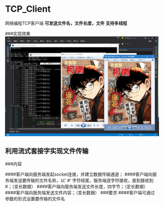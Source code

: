 # TCP_Client
网络编程TCP客户端
   **可发送文件名，文件长度，文件**
  **支持多线程**
  
###实现效果
![实现效果](https://github.com/hongfeiyucode/TCP_Server/blob/master/EchoTCPServerDemo/程序效果图.png)

## 利用流式套接字实现文件传输 

###内容

####客户端向服务端发起socket连接，并建立数据传输通道；
####客户端向服务端发送要传输的文件名称，以‘ #’ 字符结尾，服务端逐字符接收，直到接收到#；（变长数据）
####客户端向服务端发送文件长度，四字节；（定长数据）
####客户端向服务端发送文件内容；（变长数据）
###要求
####客户端可通过参数的形式设置要传输的文件名
